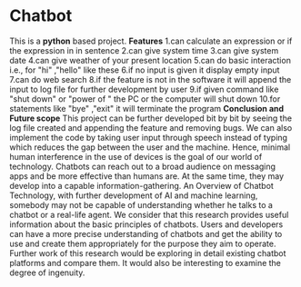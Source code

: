 # Chatbot
  This is a **python** based project.
  **Features**
    1.can calculate an expression or if the expression in in sentence
    2.can give system time
    3.can give system date
    4.can give weather of your present location
    5.can do basic interaction i.e., for "hi" ,"hello" like these
    6.if no input is given it display empty input
    7.can do web search
    8.if the feature is not in the software it will append the input to log file for further development by user
    9.if given command like "shut down" or "power of " the PC or the computer will shut down
    10.for statements like "bye" ,"exit" it will terminate the program
  **Conclusion and Future scope**
This project can be further developed bit by bit by seeing the log file created and appending the feature and removing bugs. We can also implement the code by taking user input through speech instead of typing which reduces the gap between the user and the machine.
Hence, minimal human interference in the use of devices is the goal of our world of technology. Chatbots can reach out to a broad audience on messaging apps and be more effective than humans are. At the same time, they may develop into a capable information-gathering.
An Overview of Chatbot Technology, with further development of AI and machine learning, somebody may not be capable of understanding whether he talks to a chatbot or a real-life agent. We consider that this research provides useful information about the basic principles of chatbots. Users and developers can have a more precise understanding of chatbots and get the ability to use and create them appropriately for the purpose they aim to operate. Further work of this research would be exploring in detail existing chatbot platforms and compare them. It would also be interesting to examine the degree of ingenuity.
